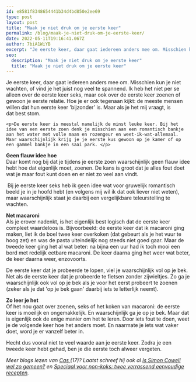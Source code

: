 ```yaml
---
id: e8581f8348654441b34d4bd850e2ee69
type: post
layout: post
title: "Maak je niet druk om je eerste keer"
permalink: /blog/maak-je-niet-druk-om-je-eerste-keer/
date: 2022-05-11T19:16:41.067Z
author: 7biA1WiYB
excerpt: "Je eerste keer, daar gaat iedereen anders mee om. Misschien kun je niet wachten, of vind je het juist nog veel te spannend. Ik heb het niet per se alleen over de eerste keer seks, maar ook over de eerste keer zoenen of gewoon je eerste relatie. Hoe je er ook tegenaan kijkt: de meeste mensen willen dat hun eerste keer 'bijzonder' is. Maar als je het mij vraagt, is dat best stom.   "
seo:
  description: "Maak je niet druk om je eerste keer"
  title: "Maak je niet druk om je eerste keer"
---
```

Je eerste keer, daar gaat iedereen anders mee om. Misschien kun je niet wachten, of vind je het juist nog veel te spannend. Ik heb het niet per se alleen over de eerste keer seks, maar ook over de eerste keer zoenen of gewoon je eerste relatie. Hoe je er ook tegenaan kijkt: de meeste mensen willen dat hun eerste keer 'bijzonder' is. Maar als je het mij vraagt, is dat best stom.   

    <p>De eerste keer is meestal namelijk de minst leuke keer. Bij het idee van een eerste zoen denk je misschien aan een romantisch bankje aan het water met volle maan en rozengeur en weet-ik-wat-allemaal. Maar waarschijnlijk krijg je je eerste kus gewoon op je kamer of op een gammel bankje in een saai park. </p>
<p><strong>Geen flauw idee hoe</strong><br>Daar komt nog bij dat je tijdens je eerste zoen waarschijnlijk geen flauw idee hebt hoe dat eigenlijk moet, zoenen. De kans is groot dat je alles fout doet wat je maar fout kunt doen en er niet zo veel aan vindt.</p>
<p> Bij je eerste keer seks heb ik geen idee wat voor gruwelijk romantisch beeld je in je hoofd hebt (en volgens mij wil ik dat ook liever niet weten), maar waarschijnlijk staat je daarbij een vergelijkbare teleurstelling te wachten. </p>
<p><strong>Net macaroni</strong><br>Als je erover nadenkt, is het eigenlijk best logisch dat de eerste keer compleet waardeloos is. Bijvoorbeeld: de eerste keer dat ik macaroni ging maken, liet ik de boel twee keer overkoken (dat gebeurt als je het vuur te hoog zet) en was de pasta uiteindelijk nog steeds niet goed gaar. Maar de tweede keer ging het al wat beter: na bijna een uur had ik toch mooi een bord met redelijk eetbare macaroni. De keer daarna ging het weer wat beter, de keer daarna weer, enzovoorts.</p>
<p>De eerste keer dat je probeerde te lopen, viel je waarschijnlijk vol op je bek. Net als de eerste keer dat je probeerde te fietsen zonder zijwieltjes. Zo ga je waarschijnlijk ook vol op je bek als je voor het eerst probeert te zoenen (zeker als je dat 'op je bek gaan' daarbij iets te letterlijk neemt). </p>
<p><strong>Zo leer je het</strong><br>Of het nou gaat over zoenen, seks of het koken van macaroni: de eerste keer is moeilijk en ongemakkelijk. En waarschijnlijk ga je op je bek. Maar dat is eigenlijk ook de enige manier om het te leren. Door iets fout te doen, weet je de volgende keer hoe het anders moet. En naarmate je iets wat vaker doet, word je er vanzelf beter in. </p>
<p>Hecht dus vooral niet te veel waarde aan je eerste keer. Zodra je een tweede keer hebt gehad, ben je die eerste toch alweer vergeten. </p>
<p><em>Meer blogs lezen van <a href="https://7dagen.netlify.app/users/cas-visser">Cas </a>(17)? Laatst schreef hij ook al <a href="https://7dagen.netlify.app/blog/het-gemeenste-jurylid-ooit-simon-cowell-wel-zo-gemeen">Is Simon Cowell wel zo gemeen?</a> en <a href="https://7dagen.netlify.app/blog/speciaal-voor-non-koks-twee-verrassend-eenvoudige-recepten">Speciaal voor non-koks: twee verrassend eenvoudige recepten</a>.</em></p>  
